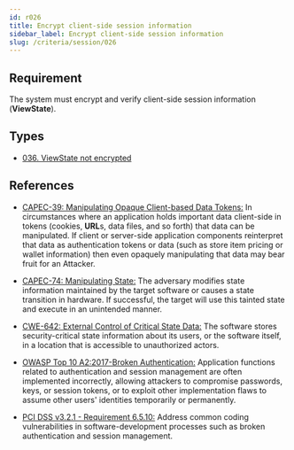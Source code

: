 ```yaml
---
id: r026
title: Encrypt client-side session information
sidebar_label: Encrypt client-side session information
slug: /criteria/session/026
---
```


## Requirement

The system must encrypt and verify
client-side session information (**ViewState**).

## Types

- [036. ViewState not encrypted](/types/036)

## References

- [CAPEC-39: Manipulating Opaque Client-based Data Tokens:](http://capec.mitre.org/data/definitions/39.html)
In circumstances where an application holds important data client-side in
tokens (cookies, **URL**s, data files, and so forth) that data can be
manipulated.
If client or server-side application components reinterpret that data as
authentication tokens or data
(such as store item pricing or wallet information) then even opaquely
manipulating that data may bear fruit for an Attacker.

- [CAPEC-74: Manipulating State:](http://capec.mitre.org/data/definitions/74.html)
The adversary modifies state information maintained by the target software or
causes a state transition in hardware.
If successful, the target will use this tainted state and execute in an
unintended manner.

- [CWE-642: External Control of Critical State Data:](https://cwe.mitre.org/data/definitions/642.html)
The software stores security-critical state information about its users,
or the software itself, in a location that is accessible to unauthorized
actors.

- [OWASP Top 10 A2:2017-Broken Authentication:](https://owasp.org/www-project-top-ten/OWASP_Top_Ten_2017/Top_10-2017_A2-Broken_Authentication)
Application functions related to authentication and session management are
often implemented incorrectly,
allowing attackers to compromise passwords, keys, or session tokens,
or to exploit other implementation flaws to assume other users' identities
temporarily or permanently.

- [PCI DSS v3.2.1 - Requirement 6.5.10:](https://www.pcisecuritystandards.org/documents/PCI_DSS_v3-2-1.pdf)
Address common coding vulnerabilities in software-development processes such as
broken authentication and session management.

